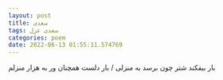 ```yaml
---
layout: post
title: سعدی
tags: سعدی غزل
categories: poem
date: 2022-06-13 01:55:11.574769
---
```


بار بیفکند شتر چون برسد به منزلی / بار دلست همچنان ور به هزار منزلم